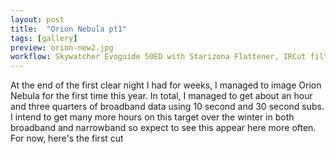 ```yaml
---
layout: post
title:  "Orion Nebula pt1"
tags: [gallery]
preview: orion-new2.jpg
workflow: Skywatcher Evoguide 50ED with Starizona Flattener, IRCut filter, Risingcam IMX585, guided, 1hr 45mins of data
---
```

At the end of the first clear night I had for weeks, I managed to image Orion Nebula for the first time this year. In total, I managed to get about an hour and three quarters of broadband data using 10 second and 30 second subs. I intend to get many more hours on this target over the winter in both broadband and narrowband so expect to see this appear here more often. For now, here's the first cut
